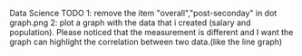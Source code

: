 Data Science
TODO
1: remove the item "overall","post-seconday" in dot graph.png
2: plot a graph with the data that i created (salary and population). Please noticed that the measurement is different and I want the graph can highlight the correlation between two data.(like the line graph)
